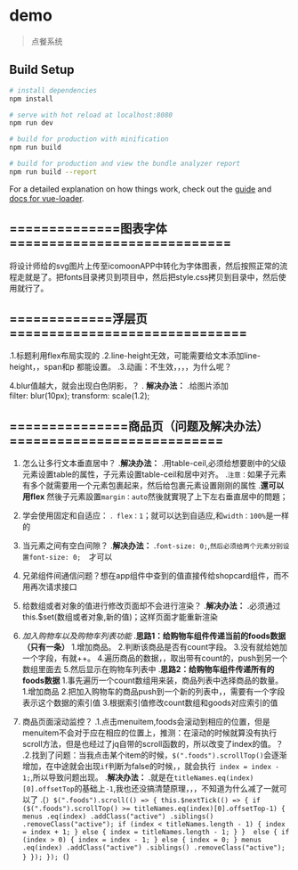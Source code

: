 # demo

> 点餐系统

## Build Setup

``` bash
# install dependencies
npm install

# serve with hot reload at localhost:8080
npm run dev

# build for production with minification
npm run build

# build for production and view the bundle analyzer report
npm run build --report
```

For a detailed explanation on how things work, check out the [guide](http://vuejs-templates.github.io/webpack/) and [docs for vue-loader](http://vuejs.github.io/vue-loader).


## ==============图表字体============================
将设计师给的svg图片上传至icomoonAPP中转化为字体图表，然后按照正常的流程走就是了。把fonts目录拷贝到项目中，然后把style.css拷贝到目录中，然后使用就行了。

## =============浮层页==============================
 .1.标题利用flex布局实现的
 .2.line-height无效，可能需要给文本添加line-height，，span和p 都能设置。
 .3.动画：不生效，，，，为什么呢？

 4.blur值越大，就会出现白色阴影，？
  . **解决办法：**
   .给图片添加  
      filter: blur(10px);
      transform: scale(1.2);

## ===============商品页（问题及解决办法）===========================
 1. 怎么让多行文本垂直居中？
    .**解决办法：**
    .用table-ceil,必须给想要剧中的父级元素设置table的属性，子元素设置table-ceil和居中对齐。
    .`注意：`如果子元素有多个就需要用一个元素包裹起来，然后给包裹元素设置刚刚的属性
    .**還可以用flex** 然後子元素設置``margin：auto``然後就實現了上下左右垂直居中的問題；
 2. 学会使用固定和自适应：
   .` flex：1`；就可以达到自适应,和`width：100%`是一样的

 3. 当元素之间有空白间隙？
    .**解决办法：**
    .`font-size: 0;`,`然后必须给两个元素分别设置font-size: 0;  `才可以
 4. 兄弟组件间通信问题？想在app组件中查到的值直接传给shopcard组件，而不用再次请求接口
 5. 给数组或者对象的值进行修改页面却不会进行渲染？
    .**解决办法：**
    .必须通过this.$set(数组或者对象,新的值)；这样页面才能重新渲染
 6. *加入购物车以及购物车列表功能*
    .**思路1：给购物车组件传递当前的foods数据（只有一条）**
    1.增加商品。
    2.判断该商品是否有count字段。
    3.没有就给她加一个字段，有就++。
    4.遍历商品的数据，，取出带有count的，push到另一个数组里面去
    5.然后显示在购物车列表中
    .**思路2：给购物车组件传递所有的foods数据**
    1.事先遍历一个count数组用来装，商品列表中选择商品的数量。
    1.增加商品
    2.把加入购物车的商品push到一个新的列表中，，需要有一个字段表示这个数据的索引值
    3.根据索引值修改count数组和goods对应索引的值
 7. 商品页面滚动监控？
    .1.点击menuitem,foods会滚动到相应的位置，但是menuitem不会对于应在相应的位置上，推测：在滚动的时候就算没有执行scroll方法，但是也经过了jq自带的scroll函数的，所以改变了index的值。？
    .2.找到了问题：当我点击某个item的时候，`$(".foods").scrollTop()`会逐渐增加，在中途就会出现`if`判断为false的时候，，就会执行` index = index - 1;`,所以导致问题出现。
    .**解决办法：**
    .就是在`titleNames.eq(index)[0].offsetTop`的基础上`-1`,我也还没搞清楚原理，，，不知道为什么减了一就可以了
    .(```)
     $(".foods").scroll(() => {
        this.$nextTick(() => {
          if ($(".foods").scrollTop() >= titleNames.eq(index)[0].offsetTop-1) {
            menus
              .eq(index)
              .addClass("active")
              .siblings()
              .removeClass("active");
            if (index < titleNames.length - 1) {
              index = index + 1;
            } else {
              index = titleNames.length - 1;
            }
          }  else {
            if (index > 0) {
              index = index - 1;
            } else {
              index = 0;
            }
            menus
              .eq(index)
              .addClass("active")
              .siblings()
              .removeClass("active");
          }
        });
      });
    (```)